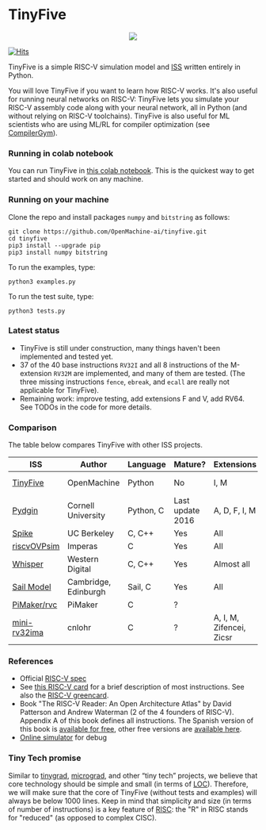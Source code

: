 # TinyFive

<p align="center">
  <img src="https://github.com/OpenMachine-ai/tinyfive/blob/main/logo.jpg">
</p>

[![Hits](https://hits.seeyoufarm.com/api/count/incr/badge.svg?url=https%3A%2F%2Fgithub.com%2FOpenMachine-ai%2Ftinyfive&count_bg=%232EF706&title_bg=%23555555&icon=&icon_color=%23E7E7E7&title=visitors+%28today+%2F+total%29&edge_flat=false)](https://hits.seeyoufarm.com)

TinyFive is a simple RISC-V simulation model and
[ISS](https://en.wikipedia.org/wiki/Instruction_set_simulator) written entirely in Python.

You will love TinyFive if you want to learn how RISC-V works.
It's also useful for running neural networks on RISC-V: TinyFive lets you
simulate your RISC-V assembly code along with your neural network, all
in Python (and without relying on RISC-V toolchains). TinyFive is also useful
for ML scientists who are using ML/RL for compiler optimization (see
[CompilerGym](https://github.com/facebookresearch/CompilerGym/blob/development/README.md)).

### Running in colab notebook
You can run TinyFive in
[this colab notebook](https://colab.research.google.com/drive/1KXDPwSJmaOGefh5vAjrediwuiRf3wWa2?usp=sharing).
This is the quickest way to get started and should work on any machine.

### Running on your machine
Clone the repo and install packages `numpy` and `bitstring` as follows:
```
git clone https://github.com/OpenMachine-ai/tinyfive.git
cd tinyfive
pip3 install --upgrade pip
pip3 install numpy bitstring
```

To run the examples, type:
```
python3 examples.py
```

To run the test suite, type:
```
python3 tests.py
```

### Latest status
- TinyFive is still under construction, many things haven't been implemented and tested yet.
- 37 of the 40 base instructions `RV32I` and all 8 instructions of the M-extension `RV32M`
  are implemented, and many of them are tested. (The three missing instructions `fence`,
  `ebreak`, and `ecall` are really not applicable for TinyFive).
- Remaining work: improve testing, add extensions F and V, add RV64. See TODOs in
  the code for more details.

### Comparison
The table below compares TinyFive with other ISS projects.

| ISS | Author | Language | Mature? | Extensions | LOC |
| --- | ------ | -------- | ------- | ---------- | --- |
| [TinyFive](https://github.com/OpenMachine-ai/tinyfive)             | OpenMachine          | Python    | No               | I, M          | < 1k |
| [Pydgin](https://github.com/cornell-brg/pydgin)                    | Cornell University   | Python, C | Last update 2016 | A, D, F, I, M | |
| [Spike](https://github.com/riscv-software-src/riscv-isa-sim)       | UC Berkeley          | C, C++    | Yes              | All           | |
| [riscvOVPsim](https://github.com/riscv-ovpsim/imperas-riscv-tests) | Imperas              | C         | Yes              | All           | |
| [Whisper](https://github.com/chipsalliance/SweRV-ISS)              | Western Digital      | C, C++    | Yes | Almost all                 | |
| [Sail Model](https://github.com/riscv/sail-riscv)                  | Cambridge, Edinburgh | Sail, C   | Yes | All                        | |
| [PiMaker/rvc](https://github.com/PiMaker/rvc)                      | PiMaker              | C         |  ?  |                            | |
| [mini-rv32ima](https://github.com/cnlohr/mini-rv32ima)             | cnlohr               | C         |  ?  | A, I, M, Zifencei, Zicsr   | < 1k | 

### References
- Official [RISC-V spec](https://github.com/riscv/riscv-isa-manual/releases/download/Ratified-IMAFDQC/riscv-spec-20191213.pdf)
- See [this RISC-V card](https://inst.eecs.berkeley.edu/~cs61c/fa18/img/riscvcard.pdf)
 for a brief description of most instructions. See also the 
 [RISC-V greencard](http://riscvbook.com/greencard-20181213.pdf).
- Book "The RISC-V Reader: An Open Architecture Atlas" by David Patterson and Andrew Waterman
(2 of the 4 founders of RISC-V). Appendix A of this book defines all instructions.
The Spanish version of this book is
[available for free](http://riscvbook.com/spanish/guia-practica-de-risc-v-1.0.5.pdf),
other free versions are [available here](http://riscvbook.com).
- [Online simulator](https://ascslab.org/research/briscv/simulator/simulator.html) for debug

### Tiny Tech promise
Similar to [tinygrad](https://github.com/geohot/tinygrad),
[micrograd](https://github.com/karpathy/micrograd), and other “tiny tech” projects,
we believe that core technology should be simple and small (in terms of
[LOC](https://en.wikipedia.org/wiki/Source_lines_of_code)). Therefore, we will make sure
that the core of TinyFive (without tests and examples) will always be below 1000 lines.
Keep in mind that simplicity and size (in terms of number of instructions) is a key feature
of [RISC](https://en.wikipedia.org/wiki/Reduced_instruction_set_computer): the "R" in RISC
stands for "reduced" (as opposed to complex CISC).
